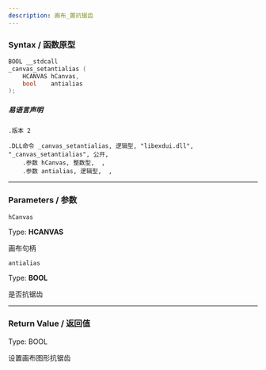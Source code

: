 ```yaml
---
description: 画布_置抗锯齿
---
```


### Syntax / 函数原型

```C++
BOOL __stdcall 
_canvas_setantialias (
    HCANVAS hCanvas,
    bool    antialias
);
```

##### 易语言声明

```Elang
.版本 2

.DLL命令 _canvas_setantialias, 逻辑型, "libexdui.dll", "_canvas_setantialias", 公开, 
    .参数 hCanvas, 整数型,  , 
    .参数 antialias, 逻辑型,  , 
```

---

### Parameters / 参数

`hCanvas`

Type: **HCANVAS**

画布句柄

`antialias`

Type: **BOOL**

是否抗锯齿

---

### Return Value / 返回值

Type: BOOL

设置画布图形抗锯齿